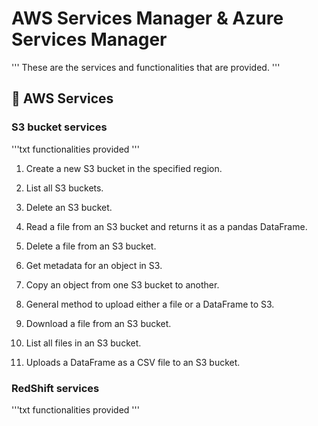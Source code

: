 # AWS Services Manager & Azure Services Manager
'''
These are the services and functionalities that are provided.
'''

 ## 🚀 AWS Services

### S3 bucket services
'''txt
functionalities provided
'''

1. Create a new S3 bucket in the specified region.

2. List all S3 buckets.

3. Delete an S3 bucket.

4. Read a file from an S3 bucket and returns it as a pandas DataFrame.

5. Delete a file from an S3 bucket.

6. Get metadata for an object in S3.

7. Copy an object from one S3 bucket to another.

8. General method to upload either a file or a DataFrame to S3.

9. Download a file from an S3 bucket. 

10. List all files in an S3 bucket.

11. Uploads a DataFrame as a CSV file to an S3 bucket.



### RedShift services
'''txt
functionalities provided
'''
